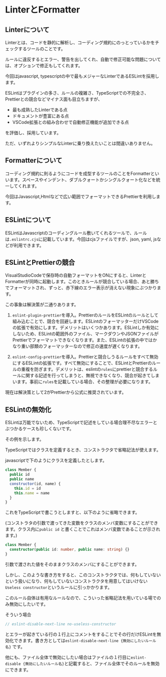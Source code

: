 # LinterとFormatter

## Linterについて

Linterとは、コードを静的に解析し、コーディング規約にのっとっているかをチェックするツールのことです。

ルールに違反するとエラー、警告を出してくれ、自動で修正可能な問題については、オプションで修正もしてくれます。

今回はjavascript, typescriptの中で最もメジャーなLinterであるESLintを採用します。

ESLintはプラグインの多さ、ルールの複雑さ、TypeScriptでの不完全さ、Prettierとの競合などマイナス面も目立ちますが、

- 最も成熟したLinterである点
- ドキュメントが豊富にある点
- VSCode拡張との組み合わせで自動修正機能が追加できる点

を評価し、採用しています。

ただ、いずれよりシンプルなLinterに乗り換えたいことは間違いありません。

## Formatterについて

コーディング規約に則るようにコードを成型するツールのことをFormatterといいます。スペースやインデント、ダブルクォートかシングルクォート化などを統一してくれます。

今回はJavascript,Htmlなどで広い範囲でフォーマットできるPrettierを利用します。

## ESLintについて

ESLintはJavascriptのコーディングルール敷いてくれるツールで、ルールは`.eslintrc.cjs`に記載しています。今回はcjsファイルですが、json, yaml, jsなどが利用できます。

## ESLintとPrettierの競合

VisualStudioCodeで保存時の自動フォーマットをONにすると、LinterとFormatterが同時に起動します。このときルールが競合している場合、あと勝ちでフォーマットされ、ずっと、赤下線のエラー表示が消えない現象にぶつかります。

この事象は解決策が二通りあります。

1. `eslint-plugin-prettier`を導入。PrettierのルールをESLintのルールとして組み込むことで、競合を回避します。ESLintのフォーマッターだけVSCodeの拡張で有効にします。デメリットはいくつかあります。ESLintしか有効にしないため、ESLintの範囲外のファイル、マークダウンやJSONファイルがPrettierでフォーマットできなくなります。また、ESLintの拡張の中ではかなり重い部類のフォーマッターなので修正の速度が遅くなります。

2. `eslint-config-prettier`を導入。Prettierと競合しうるルールをすべて無効にするESLintの拡張です。すべて無効にすることで、ESLintとPrettierのルールの重複を防ぎます。デメリットは、eslintの`rules`にprettierと競合するルールに関する記述を行ってしまうと、無視できなくなり、競合が起きてしまいます。事前に`rules`を記載している場合、その整理が必要になります。

現在は解決策として2がPrettierから公式に推奨されています。

## ESLintの無効化

ESLintは万能でないため、TypeScriptで記述をしている場合理不尽なエラーとぶつかるケースも珍しくないです。

その例を示します。

TypeScriptではクラスを定義するとき、コンストラクタで省略記法が使えます。

javascriptで下のようにクラスを定義したとします。

```js
class Member {
  public id
  public name
  constructor(id, name) {
    this.id = id
    this.name = name
  }
}
```

これをTypeScriptで書こうとしますと、以下のように省略できます。

(コンストラタの引数で渡ってきた変数をクラスのメンバ変数にすることができます。クラス内に`public id` と書くことでこれはメンバ変数であることが示されます。)

```ts
class Member {
  constructor(public id: number, public name: string) {}
}
```

引数で渡された値をそのままクラスのメンバにすることができます。

しかし、このような書き方をすると、このコンストラクタでは、何もしていないという扱いになり、何もしていないコンストラクタを用意してはいけない`Useless constructor`というルールに引っかかります。

このルール自体は有用なルールなので、こういった省略記法を用いている場でのみ無効にしたいです。

そういう場合

```ts
// eslint-disable-next-line no-useless-constructor
```

とエラーが起きている行の１行上にコメントをすることでその行だけESLintを無効化できます。書き方としては`eslint-disable-next-line {無効にしたいルール名}`
です。

他にも、ファイル全体で無効にしたい場合はファイルの１行目に`eslint-disable {無効にしたいルール名}`と記載すると、ファイル全体でそのルールを無効にできます。

